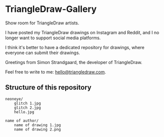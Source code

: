 # TriangleDraw-Gallery

Show room for TriangleDraw artists.

I have posted my TriangleDraw drawings on Instagram and Reddit, and I no longer want to support social media platforms.

I think it's better to have a dedicated repository for drawings, where everyone can submit their drawings.

Greetings from Simon Strandgaard, the developer of TriangleDraw.

Feel free to write to me: [hello@triangledraw.com](mailto:hello@triangledraw.com).


## Structure of this repository

```
neoneye/
    glitch 1.jpg
    glitch 2.jpg
    hello.jpg

name of author/
    name of drawing 1.jpg
    name of drawing 2.png
```

